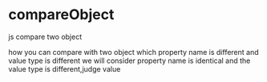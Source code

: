 # compareObject
js compare two object

how you can compare with two object which property name is different and value type is different
we will consider property name is identical and the value type is different,judge value
